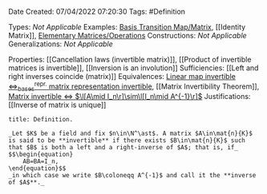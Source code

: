 <div class="topSpace"></div>

Date Created: 07/04/2022 07:20:30
Tags: #Definition

Types: _Not Applicable_
Examples: [Basis Transition Map/Matrix](Basis%20Transition%20Map;%20Change%20of%20Basis%20Matrix.md), [[Identity Matrix]], [Elementary Matrices/Operations](Elementary%20Matrices%20and%20Operations.md)
Constructions: _Not Applicable_
Generalizations: _Not Applicable_

Properties: [[Cancellation laws (invertible matrix)]], [[Product of invertible matrices is invertible]], [[Inversion is an involution]]
Sufficiencies: [[Left and right inverses coincide (matrix)]]
Equivalences: [Linear map invertible $\Leftrightarrow^\textrm{repr.}_\textrm{bases}$ matrix representation invertible](Linear%20map%20invertible%20repr%20under%20basis%20matrix%20representation%20invertible.md), [[Matrix Invertibility Theorem]], [Matrix invertible $\Leftrightarrow$ $\l[A\mid I_n\r]\sim\l[I_n\mid A^{-1}\r]$](Matrix%20invertible%20iff%20augmented%20matrix%20reducible%20to%20identity.md)
Justifications: [[Inverse of matrix is unique]]

``` ad-Definition
title: Definition.

_Let $K$ be a field and fix $n\in\N^\ast$. A matrix $A\in\mat{n}{K}$ is said to be **invertible** if there exists $B\in\mat{n}{K}$ such that $B$ is both a left and a right-inverse of $A$; that is, if_
$$\begin{equation}
    AB=BA=I_n,
\end{equation}$$
_in which case we write $B\coloneqq A^{-1}$ and call it the **inverse of $A$**._

```

